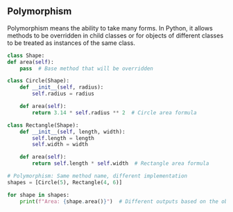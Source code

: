 ## Polymorphism

Polymorphism means the ability to take many forms. In Python, it allows methods to be overridden in child classes or for objects of different classes to be treated as instances of the same class.


```python
class Shape:
def area(self):
    pass  # Base method that will be overridden

class Circle(Shape):
    def __init__(self, radius):
        self.radius = radius

    def area(self):
        return 3.14 * self.radius ** 2  # Circle area formula

class Rectangle(Shape):
    def __init__(self, length, width):
        self.length = length
        self.width = width

    def area(self):
        return self.length * self.width  # Rectangle area formula

# Polymorphism: Same method name, different implementation
shapes = [Circle(5), Rectangle(4, 6)]

for shape in shapes:
    print(f"Area: {shape.area()}")  # Different outputs based on the object type
